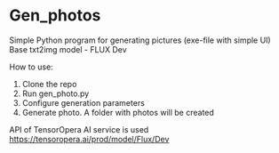 # Gen_photos
Simple Python program for generating pictures (exe-file with simple UI)  
Base txt2img model - FLUX Dev 

How to use:
1. Clone the repo
2. Run gen_photo.py
3. Configure generation parameters
4. Generate photo. A folder with photos will be created

API of TensorOpera AI service is used
https://tensoropera.ai/prod/model/Flux/Dev
